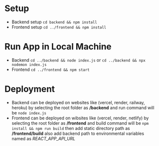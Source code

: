 # Setup
- Backend setup `cd backend && npm install` 
- Frontend setup `cd ../frontend && npm install` 
# Run App in Local Machine
- Backend `cd ../backend && node index.js` or `cd ../backend && npx nodemon index.js` 
- Frontend `cd ../frontend && npm start`
# Deployment
- Backend can be deployed on websites like (vercel, render, railway, heroku) by selecting the root folder as **/backend** and run command will be `node index.js` 
- Frontend can be deployed on wibsites like (vercel, render, netlify) by selecting the root folder as **/frontend** and build command will be `npm install && npm run build` then add static directory path as **/frontend/build** also add backend path to environmental variables named as *REACT_APP_API_URL*
 

